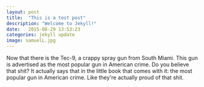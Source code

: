 ```yaml
---
layout: post
title:  "This is a test post"
description: "Welcome to Jekyll!"
date:   2015-08-29 13:53:23
categories: jekyll update
image: samuelL.jpg
---
```


Now that there is the Tec-9, a crappy spray gun from South Miami. This gun is advertised as the most popular gun in American crime. Do you believe that shit? It actually says that in the little book that comes with it: the most popular gun in American crime. Like they're actually proud of that shit. 